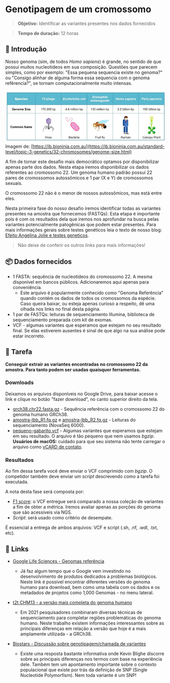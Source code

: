 # Genotipagem de um cromossomo

>**Objetivo:** Identificar as variantes presentes nos dados fornecidos

>**Tempo de duração:** 12 horas

## 📜 Introdução

Nosso genoma (sim, de todos *Homo sapiens*) é grande, no sentido de que possui muitos nucleotideos em sua composição. Questões que parecem simples, como por exemplo: "Essa pequena sequencia existe no genoma?" ou "Consigo alinhar de alguma forma essa sequencia com o genoma refêrencia?", se tornam computacionalmente muito intensas.


<p align="center">
  <img style="float: right;" width="600px" src="../img/bioninja-genome-sizes.jpeg" alt="Tamanho dos genomas">
</p>

Imagem de: [https://ib.bioninja.com.au](https://ib.bioninja.com.au/standard-level/topic-3-genetics/32-chromosomes/genome-size.html)

A fim de tornar este desafio mais democrático optamos por disponibilizar apenas parte dos dados. Nesta etapa iremos disponibilizar os dados referentes ao cromossomo 22. Um genoma humano padrão possui 22 pares de cromossomos autossômicos e 1 par (X e Y) de cromossomos sexuais.

O cromossomo 22 não é o menor de nossos autossômicos, mas está entre eles.

Nesta primeira fase do nosso desafio iremos identificar todas as variantes presentes na amostra que fornecemos (FASTQs). Esta etapa é importante pois é com os resultados dela que iremos nos aprofundar na busca pelas variantes potencialmente patogênicas que podem estar presentes. Para mais informações gerais sobre testes genéticos leia o texto de nosso blog: [Efeito Angelina Jolie e testes geneticos](https://blog.mendelics.com.br/efeito-angelina-jolie-e-testes-geneticos-cancer-de-mama/).

> Não deixe de conferir os outros links para mais informações!

## 📦 Dados fornecidos

* 1 FASTA: sequência de nucleotídeos do cromossomo 22. A mesma disponível em bancos públicos. Adicionaremos aqui apenas para conveniência.
   - Este arquivo é popularmente conhecido como "Genoma Referência" quando contém os dados de todos os cromossomos da espécie. Caso queira baixar, ou esteja apenas curioso a respeito, dê uma olhada nos links no final desta página.
* 1 par de FASTQs: leituras de sequenciamento Illumina, biblioteca de sequenciamento preparada com kit de exomas.
* VCF - algumas variantes que esperamos que estejam no seu resultado final. Se elas estiverem ausentes é sinal de que algo na sua análise pode estar incorreto.

## 👷 Tarefa

**Conseguir extrair as variantes encontradas no cromossomo 22 da amostra. Para tanto podem ser usadas quaisquer ferramentas.**

### Downloads

Deixamos os arquivos disponíveis no Google Drive, para baixar acesse o link e clique no botão "fazer download", no canto superior direito da tela.

- [grch38.chr22.fasta.gz](https://drive.google.com/file/d/1tZj692JzzTRtxeuIPuOf3KVucB2q33Yv/view?usp=sharing) - Sequência referência com o cromossomo 22 do genoma humano GRCh38.
- [amostra-lbb_R1.fq.gz](https://drive.google.com/file/d/1eosZV6s_T950IBKcSmcP4P-CKsGD11r8/view?usp=sharing) e [amostra-lbb_R2.fq.gz](https://drive.google.com/file/d/1hwIkyPvleAaha_Wmx_AXXExlvMYUBD0J/view?usp=sharing) - Leituras do sequenciamento (NovaSeq 6000).
- [pequeno-gabarito.vcf](https://drive.google.com/file/d/1yI-28pC8b7k4X5m_mF35_8WpESVJimb6/view?usp=sharing) - Algumas variantes que esperamos que estejam em seu resultado. O arquivo é tão pequeno que nem usamos *bgzip*. **Usuários de macOS:** cuidado para que seu sistema não tente carregar o arquivo como [vCARD de contato](https://g.co/kgs/tU4jMR).


### Resultados

Ao fim dessa tarefa você deve enviar o VCF comprimido com *bgzip*. O competidor também deve enviar um *script* descrevendo como a tarefa foi executada.

A nota desta fase será composta por:

- [F1 score](https://en.wikipedia.org/wiki/F-score): o VCF entregue será comparado a nossa coleção de variantes a fim de obter a métrica. Iremos avaliar apenas as porções do genoma que são acessiveis via NGS.
- *Script*: será usado como critério de desempate.

É essencial a entrega de ambos arquivos: VCF e script (.sh, .nf, .wdl, .txt, etc).

## 🔗 Links

- [Google Life Sciences - Genomas referência](https://cloud.google.com/life-sciences/docs/resources/public-datasets/reference-genomes)
  - Já faz algum tempo que o Google vem investindo no desenvolvimento de produtos dedicados a problemas biológicos. Neste link é possível encontrar diferentes versões do genoma humano para download, bem como uma tabela com os dados e os metadados de projetos como 1,000 Genomas - no menu lateral.

- [t2t CHM13 - a versão mais completa do genoma humano](https://www.nature.com/articles/d41586-021-01506-w)
  - Em 2021 pesquisadores combinaram diversas técnicas de sequenciamento para completar regiões problemáticas do genoma humano. Neste trabalho existem informações interessantes sobre as principais diferenças em relação a versão que hoje é a mais amplamente utilizada - a GRCh38.

- [Biostars - Discussão sobre genotipagem/chamada de variantes](https://www.biostars.org/p/277927)
  - Existe uma resposta bastante informativa onde Kevin Blighe discorre sobre as principais diferenças nos termos com base na experiência dele. Também tem um apontamento importante sobre o contexto populacional que existe por trás da definição de SNP (Single Nucleotide Polymorfism). Nem toda variante é um SNP!

